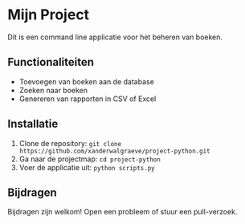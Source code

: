 # Mijn Project

Dit is een command line applicatie voor het beheren van boeken.

## Functionaliteiten
- Toevoegen van boeken aan de database
- Zoeken naar boeken
- Genereren van rapporten in CSV of Excel

## Installatie
1. Clone de repository: `git clone https://github.com/xanderwalgraeve/project-python.git`
2. Ga naar de projectmap: `cd project-python`
3. Voer de applicatie uit: `python scripts.py`

## Bijdragen
Bijdragen zijn welkom! Open een probleem of stuur een pull-verzoek.
